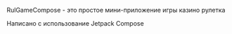 RulGameCompose - это простое мини-приложение игры казино рулетка

Написано с использование Jetpack Compose

